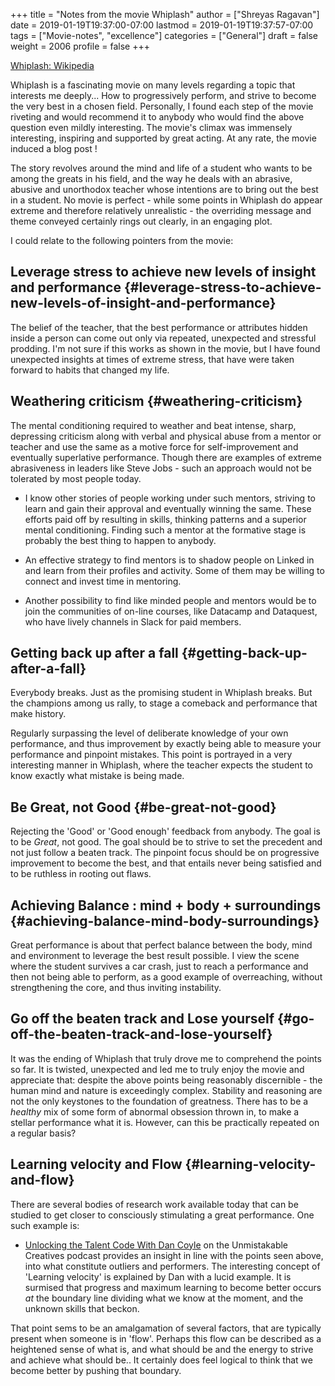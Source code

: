 +++
title = "Notes from the movie Whiplash"
author = ["Shreyas Ragavan"]
date = 2019-01-19T19:37:00-07:00
lastmod = 2019-01-19T19:37:57-07:00
tags = ["Movie-notes", "excellence"]
categories = ["General"]
draft = false
weight = 2006
profile = false
+++

[Whiplash: Wikipedia](https://en.m.wikipedia.org/wiki/Whiplash%5F%25282014%5Ffilm%2529)

Whiplash is a fascinating movie on many levels regarding a topic that interests me deeply... How to progressively perform, and strive to become the very best in a chosen field. Personally, I found each step of the movie riveting and would recommend it to anybody who would find the above question even mildly interesting. The movie's climax  was immensely interesting, inspiring and supported by great acting.  At any rate, the movie induced a blog post !

The story revolves around the mind and life of a student who wants to be among the greats in his field, and the way he deals with an abrasive, abusive and unorthodox teacher whose intentions are to bring out the best in a student. No movie is perfect - while some points in Whiplash do appear extreme and therefore relatively unrealistic - the overriding message and theme conveyed certainly rings out clearly, in an engaging plot.

I could relate to the following pointers from the movie:


## Leverage stress to achieve new levels of insight and performance {#leverage-stress-to-achieve-new-levels-of-insight-and-performance}

The belief of the teacher, that the best performance or attributes hidden inside a person can come out only via repeated, unexpected and  stressful prodding. I'm not sure if this works as shown in the movie, but I have found unexpected insights at times of extreme stress, that have were taken forward to habits that changed my life.


## Weathering criticism {#weathering-criticism}

The mental conditioning required to weather and beat intense, sharp,
depressing criticism along with verbal and physical abuse from a
mentor or teacher and use the same as a motive force for
self-improvement and eventually superlative performance. Though there
are examples of extreme abrasiveness in leaders like Steve Jobs - such
an approach would not be tolerated by most people today.

-   I know other stories of people working under such mentors,
    striving to learn and gain their approval and eventually winning
    the same. These efforts paid off by resulting in skills, thinking
    patterns and a superior mental conditioning. Finding such a mentor
    at the formative stage is probably the best thing to happen to
    anybody.

-   An effective strategy to find mentors is to shadow people on Linked in and learn from their profiles and activity. Some of them may be willing to connect and invest time in mentoring.

-   Another possibility to find like minded people and mentors would be to join the communities of on-line courses, like Datacamp and Dataquest, who have lively channels in Slack for paid members.


## Getting back up after a fall {#getting-back-up-after-a-fall}

Everybody breaks. Just as the promising student in Whiplash
breaks. But the champions among us rally, to stage a comeback and
performance that make history.

Regularly surpassing the level of deliberate knowledge of your own performance, and thus improvement by exactly being able to measure your performance and pinpoint mistakes. This point is portrayed in a very interesting manner in Whiplash, where the teacher expects the student to know exactly what mistake is being made.


## Be Great, not Good {#be-great-not-good}

Rejecting the 'Good' or 'Good enough' feedback from anybody. The goal is to be _Great_, not good. The goal should be to strive to set the precedent and not just follow a beaten track. The pinpoint focus should be on progressive improvement to become the best, and that entails never being satisfied and to be ruthless in rooting out flaws.


## Achieving Balance : mind + body + surroundings {#achieving-balance-mind-body-surroundings}

Great performance is about that perfect balance between the body, mind and environment to leverage the best result possible. I view the scene where the student survives a car crash, just to reach a performance and then not being able to perform, as a good example of overreaching, without strengthening the core, and thus inviting instability.


## Go off the beaten track and Lose yourself {#go-off-the-beaten-track-and-lose-yourself}

It was the ending of Whiplash that truly drove me to comprehend the points so far. It is twisted, unexpected and led me to truly enjoy the movie and appreciate that: despite the above points being reasonably discernible - the human mind and nature is exceedingly complex. Stability and reasoning are not the only keystones to the foundation of greatness. There has to be a _healthy_ mix of some form of abnormal obsession thrown in, to make a stellar performance what it is. However, can this be practically repeated on a regular basis?


## Learning velocity and Flow {#learning-velocity-and-flow}

There are several bodies of research work available today that can be studied to get closer to consciously stimulating a great performance. One such example is:

-   [Unlocking the Talent Code With Dan Coyle](https://unmistakablecreative.com/podcast/unlocking-the-talent-code-with-dan-coyle) on the Unmistakable
    Creatives podcast provides an insight in line with the points seen
    above, into what constitute outliers and performers. The interesting
    concept of 'Learning velocity' is explained by Dan with a lucid
    example. It is surmised that progress and maximum learning to become
    better occurs _at_ the boundary line dividing what we know at the
    moment, and the unknown skills that beckon.

That point sems to be an amalgamation of several factors, that are typically present when someone is in 'flow'. Perhaps this flow can be described as a heightened sense of what is, and what should be and the energy to strive and achieve what should be.. It certainly does feel logical to think that we become better by pushing that boundary.
